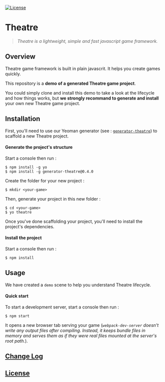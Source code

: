 
[![License](https://img.shields.io/badge/license-MIT-blue.svg)](./LICENSE)

# Theatre

> *Theatre is a lightweight, simple and fast javascript game framework.*

## Overview

Theatre game framework is built in plain javascrit. It helps you create games quickly.

This repository is a **demo of a generated Theatre game project**.

You could simply clone and install this demo to take a look at the lifecycle and how things works, but **we strongly recommand to generate and install** your own new Theatre game project.

## Installation

First, you'll need to use our Yeoman generator (see : [`generator-theatre`](https://github.com/theatrejs/generator-theatre)) to scaffold a new Theatre project.

#### Generate the project's structure

Start a console then run :

```
$ npm install -g yo
$ npm install -g generator-theatre@0.4.0
```

Create the folder for your new project :

```
$ mkdir <your-game>
```

Then, generate your project in this new folder :

```
$ cd <your-game>
$ yo theatre
```

Once you've done scaffolding your project, you'll need to install the project's dependencies.

#### Install the project

Start a console then run :

```
$ npm install
```

## Usage

We have created a `demo` scene to help you understand Theatre lifecycle.

#### Quick start

To start a development server, start a console then run :

```
$ npm start
```

It opens a new browser tab serving your game (*`webpack-dev-server` doesn't write any output files after compiling. Instead, it keeps bundle files in memory and serves them as if they were real files mounted at the server's root path.*).

## [Change Log](./CHANGELOG.md)

## [License](./LICENSE)
